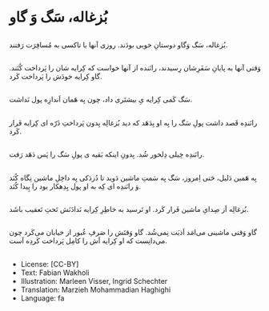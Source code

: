 # بُزغاله، سَگ وَ گاو

##
بُزغاله، سَگ وَگاو دوستانِ خوبی بودَند. روزی آنها با تاکسی به مُسافِرَت رَفتند.

##
وَقتی آنها به پایانِ سَفَرِشان رِسیدند، رانَنده از آنها خواست که کِرایه شان را پَرداخت کُنَند. گاو کِرایه خودَش را پَرداخت کَرد.

##
سَگ کَمی کِرایه یِ بیشتَری داد، چون بِه هَمان اَندازِه پول نَداشت.

##
رانَندِه قَصد داشت پولِ سَگ را بِه او بِدَهَد که دید بُزغالِه بِدون پَرداختِ ذَرّه ای کِرایه فَرار کَرد.

##
رانَندِه خِیلی دِلخور شُد. بِدونِ اینکه بَقیه ی پولِ سَگ را پَس دَهَد رَفت.

##
بِه هَمین دَلیل، حَتی اِمروز، سَگ بِه سَمتِ ماشین دَوید تا دُزدَکی بِه داخِلِ ماشین نِگاه کُنَد وَ رانَندِه ای کِه به او پول بِدِهکار بود را پِیدا کُنَد.

##
بُزغالِه اَز صِدایِ ماشین فَرار کَرد. او تَرسید به خاطِرِ کِرایه نَدادَنَش تَحتِ تَعقیب باشَد.

##
گاو وَقتی ماشینی می‌امَد اَذیَت نِمی‌شُد. گاو وَقتَش را صَرفِ عُبور از خیابان می‌کَرد چون می‌دانِست که او کِرایه اَش را کامِل پَرداخت کَردِه اَست.

##
* License: [CC-BY]
* Text: Fabian Wakholi
* Illustration: Marleen Visser, Ingrid Schechter
* Translation: Marzieh Mohammadian Haghighi
* Language: fa
